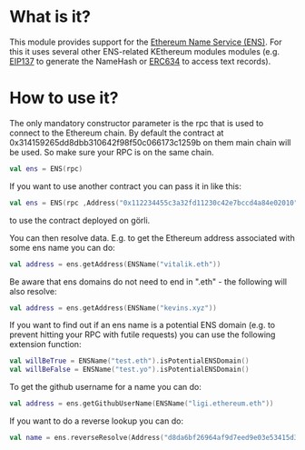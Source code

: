 What is it?
===========

This module provides support for the [Ethereum Name Service (ENS)](https://ens.domains). For this it uses several other ENS-related KEthereum modules modules (e.g. [EIP137](../eip137) to generate the NameHash or [ERC634](../erc634) to access text records).

How to use it?
==============

The only mandatory constructor parameter is the rpc that is used to connect to the Ethereum chain. By default the contract at 0x314159265dd8dbb310642f98f50c066173c1259b on them main chain will be used. So make sure your RPC is on the same chain.

```kotlin
val ens = ENS(rpc)
```

If you want to use another contract you can pass it in like this:

```kotlin
val ens = ENS(rpc ,Address("0x112234455c3a32fd11230c42e7bccd4a84e02010"))
```

to use the contract deployed on görli.

You can then resolve data. E.g. to get the Ethereum address associated with some ens name you can do:

```kotlin
val address = ens.getAddress(ENSName("vitalik.eth"))
```

Be aware that ens domains do not need to end in ".eth" - the following will also resolve:

```kotlin
val address = ens.getAddress(ENSName("kevins.xyz"))
```

If you want to find out if an ens name is a potential ENS domain (e.g. to prevent hitting your RPC with futile requests) you can use the following extension function:

```kotlin
val willBeTrue = ENSName("test.eth").isPotentialENSDomain()
val willBeFalse = ENSName("test.yo").isPotentialENSDomain()
```

To get the github username for a name you can do:

```kotlin
val address = ens.getGithubUserName(ENSName("ligi.ethereum.eth"))
```

If you want to do a reverse lookup you can do:

```kotlin
val name = ens.reverseResolve(Address("d8da6bf26964af9d7eed9e03e53415d37aa96045"))```
